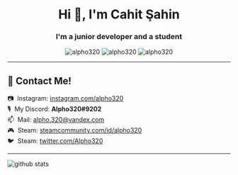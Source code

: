 <h1 align="center">Hi 👋, I'm Cahit Şahin</h1>
<h3 align="center">I'm a junior developer and a student</h3>

<p align="center"> 
  <img src="https://komarev.com/ghpvc/?username=alpho320" alt="alpho320" />
  <img src="https://img.shields.io/github/followers/Alpho320" alt="alpho320" />
  <img src="https://img.shields.io/badge/favourite%20language-java-blue" alt="alpho320" />
</p>

<hr>

## 💬 Contact Me!


📷&nbsp;&nbsp;Instagram: [instagram.com/alpho320](https://instagram.com/alpho320)<br>
🎙&nbsp;&nbsp;My Discord: **Alpho320#9202**<br>
📫&nbsp;&nbsp;Mail: [alpho.320@yandex.com](mailto:alpho.320@yandex.com)<br>
🎮&nbsp;&nbsp;Steam: [steamcommunity.com/id/alpho320](https://steamcommunity.com/id/alpho320)<br>
🐦&nbsp;&nbsp;Steam: [twitter.com/Alpho320](https://twitter.com/Alpho320)<br>

<hr>

![github stats](https://github-readme-stats.vercel.app/api?username=Alpho320&show_icons=true)
